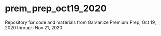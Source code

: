 # prem_prep_oct19_2020
Repository for code and materials from Galvanize Premium Prep, Oct 19, 2020 through Nov 21, 2020
